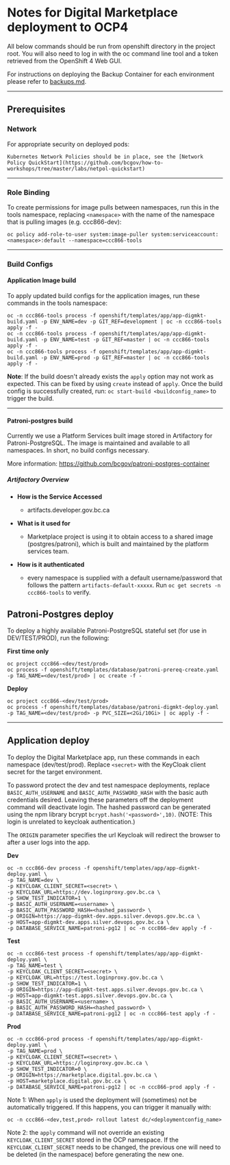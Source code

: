 # Notes for Digital Marketplace deployment to OCP4

All below commands should be run from openshift directory in the project root. You will also need to log in with the oc command line tool and a token retrieved from the OpenShift 4 Web GUI.

For instructions on deploying the Backup Container for each environment please refer to [backups.md](../docs/backups.md).

-----
## Prerequisites

### Network
For appropriate security on deployed pods:

    Kubernetes Network Policies should be in place, see the [Network Policy QuickStart](https://github.com/bcgov/how-to-workshops/tree/master/labs/netpol-quickstart)

-----
### Role Binding
To create permissions for image pulls between namespaces, run this in the tools namespace, replacing `<namespace>` with the name of the namespace that is pulling images (e.g. ccc866-dev):

`oc policy add-role-to-user system:image-puller system:serviceaccount:<namespace>:default --namespace=ccc866-tools`

-----
### Build Configs
#### Application Image build
To apply updated build configs for the application images, run these commands in the tools namespace:

```
oc -n ccc866-tools process -f openshift/templates/app/app-digmkt-build.yaml -p ENV_NAME=dev -p GIT_REF=development | oc -n ccc866-tools apply -f -
oc -n ccc866-tools process -f openshift/templates/app/app-digmkt-build.yaml -p ENV_NAME=test -p GIT_REF=master | oc -n ccc866-tools apply -f -
oc -n ccc866-tools process -f openshift/templates/app/app-digmkt-build.yaml -p ENV_NAME=prod -p GIT_REF=master | oc -n ccc866-tools apply -f -
```

**Note**: If the build doesn't already exists the `apply` option may not work as expected.  This can be fixed by using `create` instead of `apply`.  Once the build config is successfully created, run: `oc start-build <buildconfig_name>` to trigger the build.

------
#### Patroni-postgres build

Currently we use a Platform Services built image stored in Artifactory for Patroni-PostgreSQL. The image is maintained and available to all namespaces. In short, no build configs necessary.

More information: https://github.com/bcgov/patroni-postgres-container

##### Artifactory Overview
 - **How is the Service Accessed**
	- artifacts.developer.gov.bc.ca

 - **What is it used for**
	- Marketplace project is using it to obtain access to a shared image (postgres/patroni), which is built and maintained by the platform services team.

 - **How is it authenticated**
	- every namespace is supplied with a default username/password that follows the pattern `artifacts-default-xxxxx`. Run `oc get secrets -n ccc866-tools` to verify.

## Patroni-Postgres deploy
To deploy a highly available Patroni-PostgreSQL stateful set (for use in DEV/TEST/PROD), run the following:

**First time only**

```
oc project ccc866-<dev/test/prod>
oc process -f openshift/templates/database/patroni-prereq-create.yaml -p TAG_NAME=<dev/test/prod> | oc create -f -
```

**Deploy**
```
oc project ccc866-<dev/test/prod>
oc process -f openshift/templates/database/patroni-digmkt-deploy.yaml -p TAG_NAME=<dev/test/prod> -p PVC_SIZE=<2Gi/10Gi> | oc apply -f -
```

------
## Application deploy
To deploy the Digital Marketplace app, run these commands in each namespace (dev/test/prod).
Replace `<secret>` with the KeyCloak client secret for the target environment.

To password protect the dev and test namespace deployments, replace `BASIC_AUTH_USERNAME` and `BASIC_AUTH_PASSWORD_HASH` with the basic auth credentials desired. Leaving these parameters off the deployment command will deactivate login. The hashed password can be generated using the npm library bcrypt `bcrypt.hash('<password>',10)`. (NOTE:  This login is unrelated to keycloak authentication.)

The `ORIGIN` parameter specifies the url Keycloak will redirect the browser to after a user logs into the app.

**Dev**
```
oc -n ccc866-dev process -f openshift/templates/app/app-digmkt-deploy.yaml \
-p TAG_NAME=dev \
-p KEYCLOAK_CLIENT_SECRET=<secret> \
-p KEYCLOAK_URL=https://dev.loginproxy.gov.bc.ca \
-p SHOW_TEST_INDICATOR=1 \
-p BASIC_AUTH_USERNAME=<username> \
-p BASIC_AUTH_PASSWORD_HASH=<hashed_password> \
-p ORIGIN=https://app-digmkt-dev.apps.silver.devops.gov.bc.ca \
-p HOST=app-digmkt-dev.apps.silver.devops.gov.bc.ca \
-p DATABASE_SERVICE_NAME=patroni-pg12 | oc -n ccc866-dev apply -f -
```

**Test**
```
oc -n ccc866-test process -f openshift/templates/app/app-digmkt-deploy.yaml \
-p TAG_NAME=test \
-p KEYCLOAK_CLIENT_SECRET=<secret> \
-p KEYCLOAK_URL=https://test.loginproxy.gov.bc.ca \
-p SHOW_TEST_INDICATOR=1 \
-p ORIGIN=https://app-digmkt-test.apps.silver.devops.gov.bc.ca \
-p HOST=app-digmkt-test.apps.silver.devops.gov.bc.ca \
-p BASIC_AUTH_USERNAME=<username> \
-p BASIC_AUTH_PASSWORD_HASH=<hashed_password> \
-p DATABASE_SERVICE_NAME=patroni-pg12 | oc -n ccc866-test apply -f -
```

**Prod**
```
oc -n ccc866-prod process -f openshift/templates/app/app-digmkt-deploy.yaml \
-p TAG_NAME=prod \
-p KEYCLOAK_CLIENT_SECRET=<secret> \
-p KEYCLOAK_URL=https://loginproxy.gov.bc.ca \
-p SHOW_TEST_INDICATOR=0 \
-p ORIGIN=https://marketplace.digital.gov.bc.ca \
-p HOST=marketplace.digital.gov.bc.ca \
-p DATABASE_SERVICE_NAME=patroni-pg12 | oc -n ccc866-prod apply -f -
```

Note 1: When `apply` is used the deployment will (sometimes) not be automatically triggered.  If this happens, you can trigger it manually with:

`oc -n ccc866-<dev,test,prod> rollout latest dc/<deploymentconfig_name>`

Note 2: the `apply` command will not override an existing `KEYCLOAK_CLIENT_SECRET` stored in the OCP namespace.
If the `KEYCLOAK_CLIENT_SECRET` needs to be changed, the previous one will need to be deleted (in the namespace) before generating the new one.
